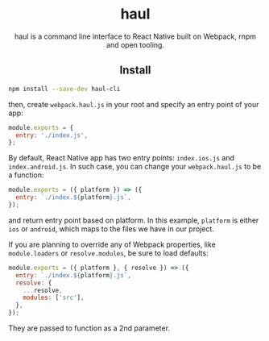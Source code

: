<div align="center">
 <h1>haul</h1>
  <p>
    haul is a command line interface to React Native built on Webpack, rnpm and open tooling.
  </p>
</div>

<h2 align="center">Install</h2>

```bash
npm install --save-dev haul-cli
```

then, create `webpack.haul.js` in your root and specify an entry point of your app:

```js
module.exports = {
  entry: './index.js',
};
```
By default, React Native app has two entry points: `index.ios.js` and `index.android.js`. In such case, you can change your `webpack.haul.js` to be a function:

```js
module.exports = ({ platform }) => ({
  entry: `./index.${platform}.js`,
});
```
and return entry point based on platform. In this example, `platform` is either `ios` or `android`, which maps to the files we have in our project.

If you are planning to override any of Webpack properties, like `module.loaders` or `resolve.modules`, be sure to load defaults:
```js
module.exports = ({ platform }, { resolve }) => ({
  entry: `./index.${platform}.js`,
  resolve: {
    ...resolve,
    modules: ['src'],
  },
});
```
They are passed to function as a 2nd parameter.
